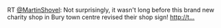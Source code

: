 RT <a href="http://twitter.com/MartinShovel">@MartinShovel</a>: Not surprisingly, it wasn't long before this brand new charity shop in Bury town centre revised their shop sign! <a href="http://t…">http://t…</a>